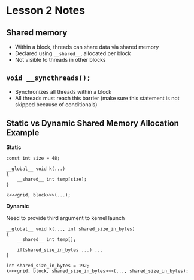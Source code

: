 # Lesson 2 Notes

## Shared memory

 - Within a block, threads can share data via shared memory
 - Declared using `__shared__`, allocated per block
 - Not visible to threads in other blocks

## `void __syncthreads();`

 - Synchronizes all threads within a block
 - All threads must reach this barrier (make sure this statement is not skipped because of conditionals)

## Static vs Dynamic Shared Memory Allocation Example

**Static**

```
const int size = 48;

__global__ void k(...)
{
    __shared__ int temp[size];
}

k<<<grid, block>>>(...);
```

**Dynamic**

Need to provide third argument to kernel launch

```
__global__ void k(..., int shared_size_in_bytes)
{
    __shared__ int temp[];

    if(shared_size_in_bytes ...) ...
}

int shared_size_in_bytes = 192;
k<<<grid, block, shared_size_in_bytes>>>(..., shared_size_in_bytes);
```
